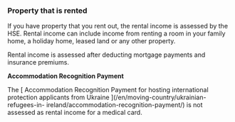 ###  **Property that is rented**

If you have property that you rent out, the rental income is assessed by the
HSE. Rental income can include income from renting a room in your family home,
a holiday home, leased land or any other property.

Rental income is assessed after deducting mortgage payments and insurance
premiums.

**Accommodation Recognition Payment**

The [ Accommodation Recognition Payment for hosting international protection
applicants from Ukraine ](/en/moving-country/ukrainian-refugees-in-
ireland/accommodation-recognition-payment/) is not assessed as rental income
for a medical card.
